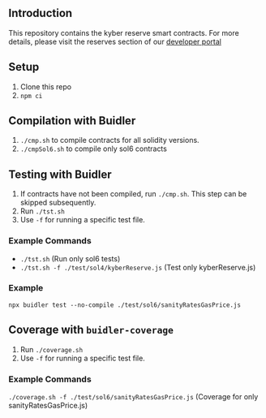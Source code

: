 ## Introduction
This repository contains the kyber reserve smart contracts.
For more details, please visit the reserves section of our [developer portal](https://developer.kyber.network/docs/Reserves-Intro/)

## Setup
1. Clone this repo
2. `npm ci`

## Compilation with Buidler
1. `./cmp.sh` to compile contracts for all solidity versions.
2. `./cmpSol6.sh` to compile only sol6 contracts

## Testing with Buidler
1. If contracts have not been compiled, run `./cmp.sh`. This step can be skipped subsequently.
2. Run `./tst.sh`
3. Use `-f` for running a specific test file.

### Example Commands
- `./tst.sh` (Run only sol6 tests)
- `./tst.sh -f ./test/sol4/kyberReserve.js` (Test only kyberReserve.js)

### Example
`npx buidler test --no-compile ./test/sol6/sanityRatesGasPrice.js`

## Coverage with `buidler-coverage`
1. Run `./coverage.sh`
2. Use `-f` for running a specific test file.

### Example Commands
`./coverage.sh -f ./test/sol6/sanityRatesGasPrice.js` (Coverage for only sanityRatesGasPrice.js)
